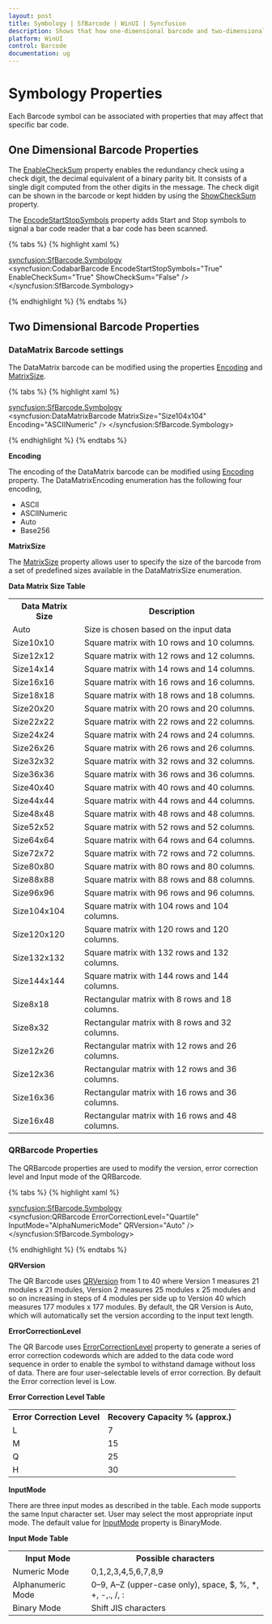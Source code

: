 ```yaml
---
layout: post
title: Symbology | SfBarcode | WinUI | Syncfusion
description: Shows that how one-dimensional barcode and two-dimensional barcode can be customized using Symbology properties
platform: WinUI
control: Barcode
documentation: ug
---
```


# Symbology Properties

Each Barcode symbol can be associated with properties that may affect that specific bar code. 

## One Dimensional Barcode Properties

 The [EnableCheckSum](https://help.syncfusion.com/cr/winui/Syncfusion.UI.Xaml.Controls.Barcode.UnidimensionalBarcode.html#Syncfusion_UI_Xaml_Controls_Barcode_UnidimensionalBarcode_EnableCheckSum) property enables the redundancy check using a check digit, the decimal equivalent of a binary parity bit. It consists of a single digit computed from the other digits in the message. The check digit can be shown in the barcode or kept hidden by using the [ShowCheckSum](https://help.syncfusion.com/cr/winui/Syncfusion.UI.Xaml.Controls.Barcode.UnidimensionalBarcode.html#Syncfusion_UI_Xaml_Controls_Barcode_UnidimensionalBarcode_ShowCheckSum) property.

The [EncodeStartStopSymbols](https://help.syncfusion.com/cr/winui/Syncfusion.UI.Xaml.Controls.Barcode.UnidimensionalBarcode.html#Syncfusion_UI_Xaml_Controls_Barcode_UnidimensionalBarcode_EncodeStartStopSymbols) property adds Start and Stop symbols to signal a bar code reader that a bar code has been scanned.

{% tabs %}
{% highlight xaml %}

<syncfusion:SfBarcode.Symbology>  
    <syncfusion:CodabarBarcode EncodeStartStopSymbols="True" EnableCheckSum="True" ShowCheckSum="False" />   
</syncfusion:SfBarcode.Symbology>

{% endhighlight %}
{% endtabs %}

## Two Dimensional Barcode Properties

### DataMatrix Barcode settings

The DataMatrix barcode can be modified using the properties [Encoding](https://help.syncfusion.com/cr/winui/Syncfusion.UI.Xaml.Controls.Barcode.DataMatrixBarcode.html#Syncfusion_UI_Xaml_Controls_Barcode_DataMatrixBarcode_Encoding) and [MatrixSize](https://help.syncfusion.com/cr/winui/Syncfusion.UI.Xaml.Controls.Barcode.DataMatrixBarcode.html#Syncfusion_UI_Xaml_Controls_Barcode_DataMatrixBarcode_MatrixSize).

{% tabs %}
{% highlight xaml %}

<syncfusion:SfBarcode.Symbology>  
    <syncfusion:DataMatrixBarcode MatrixSize="Size104x104"  Encoding="ASCIINumeric" />
</syncfusion:SfBarcode.Symbology>

{% endhighlight  %}
{% endtabs %}

**Encoding**

The encoding of the DataMatrix barcode can be modified using [Encoding](https://help.syncfusion.com/cr/winui/Syncfusion.UI.Xaml.Controls.Barcode.DataMatrixBarcode.html#Syncfusion_UI_Xaml_Controls_Barcode_DataMatrixBarcode_Encoding) property. The DataMatrixEncoding enumeration has the following four encoding,

* ASCII
* ASCIINumeric
* Auto
* Base256

**MatrixSize**

The [MatrixSize](https://help.syncfusion.com/cr/winui/Syncfusion.UI.Xaml.Controls.Barcode.DataMatrixBarcode.html#Syncfusion_UI_Xaml_Controls_Barcode_DataMatrixBarcode_MatrixSize) property allows user to specify the size of the barcode from a set of predefined sizes available in the DataMatrixSize enumeration.

**Data Matrix Size Table**

<table>
<tr>
<th>
Data Matrix Size</th><th>
Description</th></tr>
<tr>
<td>
Auto</td><td>
Size is chosen based on the input data</td></tr>
<tr>
<td>
Size10x10</td><td>
Square matrix with 10 rows and 10 columns.</td></tr>
<tr>
<td>
Size12x12</td><td>
Square matrix with 12 rows and 12 columns.</td></tr>
<tr>
<td>
Size14x14</td><td>
Square matrix with 14 rows and 14 columns.</td></tr>
<tr>
<td>
Size16x16</td><td>
Square matrix with 16 rows and 16 columns.</td></tr>
<tr>
<td>
Size18x18</td><td>
Square matrix with 18 rows and 18 columns.</td></tr>
<tr>
<td>
Size20x20</td><td>
Square matrix with 20 rows and 20 columns.</td></tr>
<tr>
<td>
Size22x22</td><td>
Square matrix with 22 rows and 22 columns.</td></tr>
<tr>
<td>
Size24x24</td><td>
Square matrix with 24 rows and 24 columns.</td></tr>
<tr>
<td>
Size26x26</td><td>
Square matrix with 26 rows and 26 columns.</td></tr>
<tr>
<td>
Size32x32</td><td>
Square matrix with 32 rows and 32 columns.</td></tr>
<tr>
<td>
Size36x36</td><td>
Square matrix with 36 rows and 36 columns.</td></tr>
<tr>
<td>
Size40x40</td><td>
Square matrix with 40 rows and 40 columns.</td></tr>
<tr>
<td>
Size44x44</td><td>
Square matrix with 44 rows and 44 columns.</td></tr>
<tr>
<td>
Size48x48</td><td>
Square matrix with 48 rows and 48 columns.</td></tr>
<tr>
<td>
Size52x52</td><td>
Square matrix with 52 rows and 52 columns.</td></tr>
<tr>
<td>
Size64x64</td><td>
Square matrix with 64 rows and 64 columns.</td></tr>
<tr>
<td>
Size72x72</td><td>
Square matrix with 72 rows and 72 columns.</td></tr>
<tr>
<td>
Size80x80</td><td>
Square matrix with 80 rows and 80 columns.</td></tr>
<tr>
<td>
Size88x88</td><td>
Square matrix with 88 rows and 88 columns.</td></tr>
<tr>
<td>
Size96x96</td><td>
Square matrix with 96 rows and 96 columns.</td></tr>
<tr>
<td>
Size104x104</td><td>
Square matrix with 104 rows and 104 columns.</td></tr>
<tr>
<td>
Size120x120</td><td>
Square matrix with 120 rows and 120 columns.</td></tr>
<tr>
<td>
Size132x132</td><td>
Square matrix with 132 rows and 132 columns.</td></tr>
<tr>
<td>
Size144x144</td><td>
Square matrix with 144 rows and 144 columns.</td></tr>
<tr>
<td>
Size8x18</td><td>
Rectangular matrix with 8 rows and 18 columns.</td></tr>
<tr>
<td>
Size8x32</td><td>
Rectangular matrix with 8 rows and 32 columns.</td></tr>
<tr>
<td>
Size12x26</td><td>
Rectangular matrix with 12 rows and 26 columns.</td></tr>
<tr>
<td>
Size12x36</td><td>
Rectangular matrix with 12 rows and 36 columns.</td></tr>
<tr>
<td>
Size16x36</td><td>
Rectangular matrix with 16 rows and 36 columns.</td></tr>
<tr>
<td>
Size16x48</td><td>
Rectangular matrix with 16 rows and 48 columns.</td></tr>
</table>

### QRBarcode Properties

The QRBarcode properties are used to modify the version, error correction level and Input mode of the QRBarcode.

{% tabs %}
{% highlight xaml %}

<syncfusion:SfBarcode.Symbology>   
    <syncfusion:QRBarcode ErrorCorrectionLevel="Quartile" InputMode="AlphaNumericMode" QRVersion="Auto" />
</syncfusion:SfBarcode.Symbology>

{% endhighlight  %}
{% endtabs %}

**QRVersion**

The QR Barcode uses [QRVersion](https://help.syncfusion.com/cr/winui/Syncfusion.UI.Xaml.Controls.Barcode.QRBarcode.html#Syncfusion_UI_Xaml_Controls_Barcode_QRBarcode_QRVersion) from 1 to 40 where Version 1 measures 21 modules x 21 modules, Version 2 measures 25 modules x 25 modules and so on increasing in steps of 4 modules per side up to Version 40 which measures 177 modules x 177 modules. By default, the QR Version is Auto, which will automatically set the version according to the input text length.

**ErrorCorrectionLevel**

The QR Barcode uses [ErrorCorrectionLevel](https://help.syncfusion.com/cr/winui/Syncfusion.UI.Xaml.Controls.Barcode.QRBarcode.html#Syncfusion_UI_Xaml_Controls_Barcode_QRBarcode_ErrorCorrectionLevel) property to generate a series of error correction codewords which are added to the data code word sequence in order to enable the symbol to withstand damage without loss of data. There are four user–selectable levels of error correction. By default the Error correction level is Low.

**Error Correction Level Table**

<table>
<tr>
<th>
Error Correction Level</th><th>
Recovery Capacity % (approx.)</th></tr>
<tr>
<td>
L</td><td>
7</td></tr>
<tr>
<td>
M</td><td>
15</td></tr>
<tr>
<td>
Q</td><td>
25</td></tr>
<tr>
<td>
H</td><td>
30</td></tr>
</table>

**InputMode**

There are three input modes as described in the table. Each mode supports the same Input character set. User may select the most appropriate input mode. The default value for [InputMode](https://help.syncfusion.com/cr/winui/Syncfusion.UI.Xaml.Controls.Barcode.QRBarcode.html#Syncfusion_UI_Xaml_Controls_Barcode_QRBarcode_InputMode) property is BinaryMode.

**Input Mode Table**

<table>
<tr>
<th>
Input Mode</th><th>
Possible characters</th></tr>
<tr>
<td>
Numeric Mode</td><td>
0,1,2,3,4,5,6,7,8,9</td></tr>
<tr>
<td>
Alphanumeric Mode</td><td>
0–9, A–Z (upper-case only), space, $, %, *, +, -,., /, :</td></tr>
<tr>
<td>
Binary Mode</td><td>
Shift JIS characters</td></tr>
</table>
